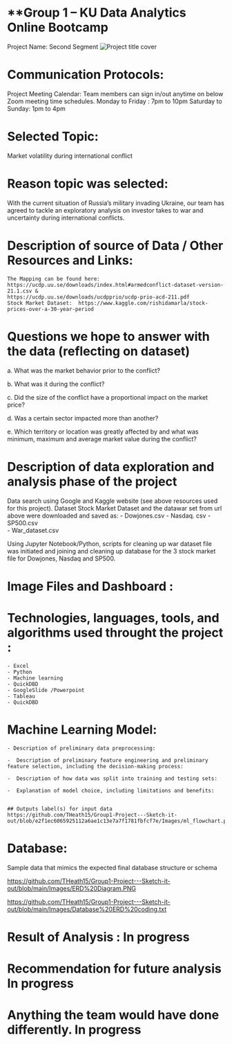 # **Group 1 – KU Data Analytics Online Bootcamp
Project Name: Second Segment
![Project title cover](https://user-images.githubusercontent.com/92903447/159403781-fef4d8aa-b2ea-4974-b3bf-386c7097167c.png)


# Communication Protocols:
Project Meeting Calendar: Team members can sign in/out anytime on below Zoom meeting time schedules. 
Monday to Friday : 7pm to 10pm 
Saturday to Sunday: 1pm to 4pm

# Selected Topic: 
Market volatility during international conflict 

# Reason topic was selected:
With the current situation of Russia’s military invading Ukraine, our team has agreed to tackle an exploratory analysis  on investor takes to war and uncertainty during international conflicts.

# Description of source of Data / Other Resources and Links:

	The Mapping can be found here:  
	https://ucdp.uu.se/downloads/index.html#armedconflict-dataset-version-21.1.csv &
	https://ucdp.uu.se/downloads/ucdpprio/ucdp-prio-acd-211.pdf
	Stock Market Dataset:  https://www.kaggle.com/rishidamarla/stock-prices-over-a-30-year-period 
	
# Questions we hope to answer with the data (reflecting on dataset)

a.	What was the market behavior prior to the conflict? 

b.	What was it during the conflict?  

c.	Did the size of the conflict have a proportional impact on the market price?

d.	Was a certain sector impacted more than another?

e.	Which territory or location was greatly affected by and what was minimum,  maximum and average market value during the conflict?

# Description of data exploration  and  analysis phase of the project
Data search  using Google and  Kaggle website (see above resources used for this project). Dataset Stock Market Dataset and the datawar set from url above were downloaded and saved as:
	 - Dowjones.csv
	 - Nasdaq. csv
	 - SP500.csv  
 	 - War_dataset.csv

Using Jupyter Notebook/Python, scripts for cleaning up war dataset file was initiated and joining and cleaning up database for the 3 stock market file for Dowjones, Nasdaq and SP500.

# Image Files and Dashboard : 

# Technologies, languages, tools, and algorithms used throught the project :
	- Excel
	- Python
	- Machine learning
	- QuickDBD
	- GoogleSlide /Powerpoint 
	- Tableau
	- QuickDBD 

# Machine Learning Model:

	- Description of preliminary data preprocessing:
	
	-  Description of preliminary feature engineering and preliminary feature selection, including the decision-making process:
	
	-  Description of how data was split into training and testing sets:
	
	-  Explanation of model choice, including limitations and benefits:


	## Outputs label(s) for input data
	https://github.com/THeath15/Group1-Project---Sketch-it-out/blob/e2f1ec6065925112a6ae1c13e7a7f1781fbfcf7e/Images/ml_flowchart.png

# Database: 

Sample data that mimics the expected final database structure or schema 

https://github.com/THeath15/Group1-Project---Sketch-it-out/blob/main/Images/ERD%20Diagram.PNG

https://github.com/THeath15/Group1-Project---Sketch-it-out/blob/main/Images/Database%20ERD%20coding.txt

# Result of Analysis : In progress

# Recommendation for future analysis  In progress

# Anything the team would have done differently. In progress

